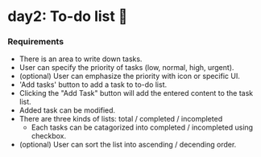# day2: To-do list 📃

### Requirements
- There is an area to write down tasks.
- User can specify the priority of tasks (low, normal, high, urgent).
- (optional) User can emphasize the priority with icon or specific UI.
- 'Add tasks' button to add a task to to-do list.
- Clicking the "Add Task" button will add the entered content to the task list.
- Added task can be modified.
- There are three kinds of lists: total / completed / incompleted
  - Each tasks can be catagorized into completed / incompleted using checkbox.
- (optional) User can sort the list into ascending / decending order.


